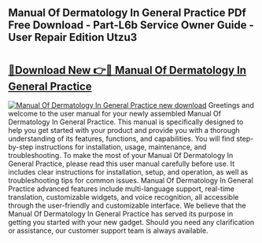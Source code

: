 ## Manual Of Dermatology In General Practice PDf Free Download - Part-L6b Service Owner Guide - User Repair Edition Utzu3

# <h2><a href="http://bc21229.oget.top/?id=Manual+Of+Dermatology+In+General+Practice">🔗Download New 👉🔴 Manual Of Dermatology In General Practice</a></h2>

[![Manual Of Dermatology In General Practice new download](https://i.imgur.com/5g1atiW.png)](http://bc21229.oget.top/?id=Manual+Of+Dermatology+In+General+Practice)
Greetings and welcome to the user manual for your newly assembled Manual Of Dermatology In General Practice. This manual is specifically designed to help you get started with your product and provide you with a thorough understanding of its features, functions, and capabilities. You will find step-by-step instructions for installation, usage, maintenance, and troubleshooting. To make the most of your Manual Of Dermatology In General Practice, please read this user manual carefully before use. It includes clear instructions for installation, setup, and operation, as well as troubleshooting tips for common issues. Manual Of Dermatology In General Practice advanced features include multi-language support, real-time translation, customizable widgets, and voice recognition, all accessible through the user-friendly and customizable interface. We believe that the Manual Of Dermatology In General Practice has served its purpose in getting you started with your new gadget. Should you need any clarification or assistance, our customer support team is always available.
